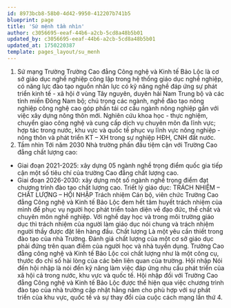 ```yaml
---
id: 8973bcb8-58b0-4d42-9950-412207b741b5
blueprint: page
title: 'Sứ mệnh tầm nhìn'
author: c3056695-eeaf-44b6-a2cb-5cd8a48b5b01
updated_by: c3056695-eeaf-44b6-a2cb-5cd8a48b5b01
updated_at: 1750220387
template: pages_layout/su_menh
---
```

1. Sứ mạng
Trường Trường Cao đẳng Công nghệ và Kinh tế Bảo Lộc là cơ sở giáo dục nghề nghiệp công lập trong hệ thống giáo dục nghề nghiệp, có năng lực đào tạo nguồn nhân lực có kỹ năng nghề đáp ứng sự phát triển kinh tế - xã hội ở vùng Tây nguyên, duyên hải Nam Trung bộ và các tỉnh miền Đông Nam bộ; chú trọng các ngành, nghề đào tạo nông nghiệp công nghệ cao góp phần tái cơ cấu ngành nông nghiệp gắn với việc xây dựng nông thôn mới. Nghiên cứu khoa học - thực nghiệm, chuyển giao công nghệ và cung cấp dịch vụ chuyên môn đa lĩnh vực; hợp tác trong nước, khu vực và quốc tế phục vụ lĩnh vực nông nghiệp - nông thôn và phát triển KT – XH trong sự nghiệp HĐH, CNH đất nước.
2. Tầm nhìn
Tới năm 2030 Nhà trường phấn đấu tiệm cận với Trường Cao đẳng chất lượng cao:
- Giai đoạn 2021-2025: xây dựng 05 ngành nghề trọng điểm quốc gia tiếp cận một số tiêu chí của trường Cao đẳng chất lượng cao.
- Giai đoạn 2026-2030: xây dựng một số ngành nghề trọng điểm đạt chương trình đào tạo chất lượng cao.
Triết lý giáo dục:
TRÁCH NHIỆM – CHẤT LƯỢNG – HỘI NHẬP
Trách nhiệm
Cán bộ, viên chức Trường Cao đẳng Công nghệ và Kinh tế Bảo Lộc đem hết tâm huyết trách nhiệm của mình để phục vụ người học phát triển toàn diện về đạo đức, thể chất và chuyên môn nghề nghiệp. Với nghề dạy học và trong môi trường giáo dục thì trách nhiệm của người làm giáo dục nói chung và trách nhiệm người thầy được đặt lên hàng đầu.
Chất lượng
Là một yêu cần thiết trong đào tạo của nhà Trường. Đánh giá chất lượng của một cơ sở giáo dục phải đứng trên quan điểm của người học và nhà tuyển dụng. Trường Cao đẳng công nghệ và Kinh tế Bảo Lộc coi chất lượng như là một công cụ, thước đo chỉ số hài lòng của các bên liên quan của trường.
Hội nhập
	Nói đến hội nhập là nói đến kỹ năng làm việc đáp ứng nhu cầu phát triển của xã hội cả trong nước, khu vực và quốc tế. Hội nhập đối với Trường Cao đẳng Công nghệ và Kinh tế Bảo Lộc được thể hiện qua việc chương trình đào tạo của nhà trường cập nhật hằng năm cho phù hợp với sự phát triển của khu vực, quốc tế và sự thay đổi của cuộc cách mạng lần thứ 4.